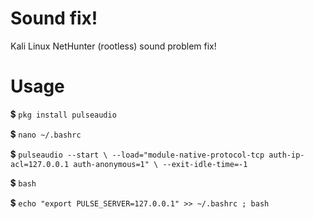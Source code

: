# Sound fix!
Kali Linux NetHunter (rootless) sound problem fix!

# Usage

💲 `pkg install pulseaudio`

💲 `nano ~/.bashrc`

💲 `pulseaudio --start \
    --load="module-native-protocol-tcp auth-ip-acl=127.0.0.1 auth-anonymous=1" \
    --exit-idle-time=-1`

💲 `bash`

💲 `echo "export PULSE_SERVER=127.0.0.1" >> ~/.bashrc ; bash`



